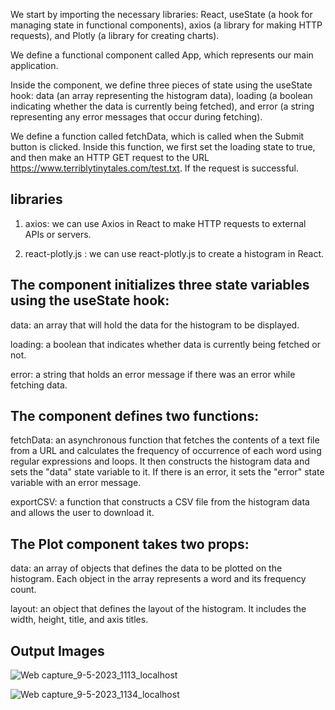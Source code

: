 We start by importing the necessary libraries: React, useState (a hook for managing state in functional components), axios (a library for making HTTP requests), and Plotly (a library for creating charts).

We define a functional component called App, which represents our main application.

Inside the component, we define three pieces of state using the useState hook: data (an array representing the histogram data), loading (a boolean indicating whether the data is currently being fetched), and error (a string representing any error messages that occur during fetching).

We define a function called fetchData, which is called when the Submit button is clicked. Inside this function, we first set the loading state to true, and then make an HTTP GET request to the URL https://www.terriblytinytales.com/test.txt. If the request is successful.


## libraries

1. axios: we can use Axios in React to make HTTP requests to external APIs or servers.

2. react-plotly.js : we can use react-plotly.js to create a histogram in React. 


## The component initializes three state variables using the useState hook:

data: an array that will hold the data for the histogram to be displayed.

loading: a boolean that indicates whether data is currently being fetched or not.

error: a string that holds an error message if there was an error while fetching data.


## The component defines two functions:

fetchData: an asynchronous function that fetches the contents of a text file from a URL and calculates the frequency of occurrence of each word using regular expressions and loops. It then constructs the histogram data and sets the "data" state variable to it. If there is an error, it sets the "error" state variable with an error message.

exportCSV: a function that constructs a CSV file from the histogram data and allows the user to download it.


## The Plot component takes two props:

data: an array of objects that defines the data to be plotted on the histogram. Each object in the array represents a word and its frequency count.

layout: an object that defines the layout of the histogram. It includes the width, height, title, and axis titles.

## Output Images

![Web capture_9-5-2023_1113_localhost](https://user-images.githubusercontent.com/122161959/236926085-ae01027b-6566-4e1c-95b3-a9a06c48925e.jpeg)


![Web capture_9-5-2023_1134_localhost](https://user-images.githubusercontent.com/122161959/236926057-14766aaa-e1bd-4c53-88e6-379e688803bd.jpeg)
